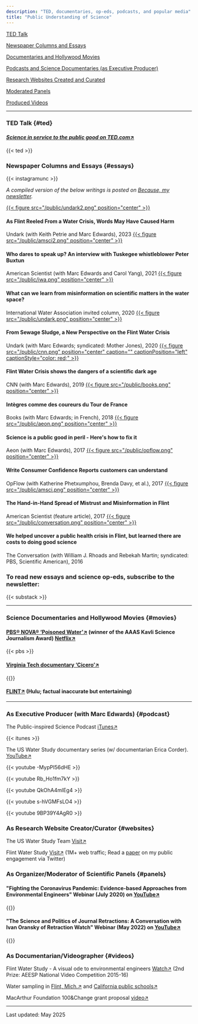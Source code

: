 ```yaml
---
description: "TED, documentaries, op-eds, podcasts, and popular media"
title: "Public Understanding of Science"
---
```


[TED Talk](#ted)

[Newspaper Columns and Essays](#essays)

[Documentaries and Hollywood Movies](#movies)

[Podcasts and Science Documentaries (as Executive Producer)](#podcast)

[Research Websites Created and Curated](#websites)

[Moderated Panels](#panels)

[Produced Videos](#videos)

------

### TED Talk {#ted}

#### [*Science in service to the public good on TED.com*↗](https://www.ted.com/talks/siddhartha_roy_science_in_service_to_the_public_good?language=en) 

{{< ted >}}

### Newspaper Columns and Essays {#essays}

{{< instagramunc >}}

*A compiled version of the below writings is posted on [Because, my newsletter](https://siddhartharoy.substack.com/).*

[{{< figure src="/public/undark2.png" position="center" >}}](https://undark.org/2023/03/30/as-flint-reeled-from-a-water-crisis-words-may-have-caused-harm/)
#### As Flint Reeled From a Water Crisis, Words May Have Caused Harm
Undark (with Keith Petrie and Marc Edwards), 2023
[{{< figure src="/public/amsci2.png" position="center" >}}](https://www.americanscientist.org/article/who-dares-to-speak-up)
#### Who dares to speak up? An interview with Tuskegee whistleblower Peter Buxtun
American Scientist (with Marc Edwards and Carol Yang), 2021
[{{< figure src="/public/iwa.png" position="center" >}}](https://iwa-network.org/what-can-we-learn-from-misinformation-on-scientific-matters-in-the-water-space/)
#### What can we learn from misinformation on scientific matters in the water space? 
International Water Association invited column, 2020
[{{< figure src="/public/undark.png" position="center" >}}](https://undark.org/2020/09/17/flint-water-crisis-sewage/)
#### From Sewage Sludge, a New Perspective on the Flint Water Crisis
Undark (with Marc Edwards; syndicated: Mother Jones), 2020
[{{< figure src="/public/cnn.png" position="center" caption="" captionPosition="left" captionStyle="color: red;" >}}](https://edition.cnn.com/2019/03/14/opinions/flint-water-myths-scientific-dark-age-roy-edwards/index.html)
#### Flint Water Crisis shows the dangers of a scientific dark age
CNN (with Marc Edwards), 2019
[{{< figure src="/public/books.png" position="center" >}}](https://www.books.fr/integres-coureurs-tour-de-france/)
#### Intègres comme des coureurs du Tour de France
Books (with Marc Edwards; in French), 2018
[{{< figure src="/public/aeon.png" position="center" >}}](https://aeon.co/essays/science-is-a-public-good-in-peril-heres-how-to-fix-it)
#### Science is a public good in peril - Here's how to fix it 
Aeon (with Marc Edwards), 2017
[{{< figure src="/public/opflow.png" position="center" >}}](https://awwa.onlinelibrary.wiley.com/doi/10.5991/OPF.2017.43.0010)
#### Write Consumer Confidence Reports customers can understand 
OpFlow (with Katherine Phetxumphou, Brenda Davy, et al.), 2017
[{{< figure src="/public/amsci.png" position="center" >}}](https://www.americanscientist.org/article/the-hand-in-hand-spread-of-mistrust-and-misinformation-in-flint)
#### The Hand-in-Hand Spread of Mistrust and Misinformation in Flint
American Scientist (feature article), 2017
[{{< figure src="/public/conversation.png" position="center" >}}](https://theconversation.com/we-helped-uncover-a-public-health-crisis-in-flint-but-learned-there-are-costs-to-doing-good-science-54227)
#### We helped uncover a public health crisis in Flint, but learned there are costs to doing good science
The Conversation (with William J. Rhoads and Rebekah Martin; syndicated: PBS, Scientific American), 2016

### To read new essays and science op-eds, subscribe to the newsletter:

{{< substack >}}

------

### Science Documentaries and Hollywood Movies {#movies}

#### [PBS® NOVA® ‘Poisoned Water’↗](https://www.pbs.org/video/3001355667/) (winner of the AAAS Kavli Science Journalism Award)  [Netflix↗](https://www.netflix.com/title/81121185) 

{{< pbs >}}

#### [Virginia Tech documentary ‘Cicero’↗](https://www.youtube.com/watch?v=x1mrZ1zHb9o)

{{<youtube x1mrZ1zHb9o >}}

#### [FLINT↗](https://www.imdb.com/title/tt6397426/) (Hulu; factual inaccurate but entertaining)

------

### As Executive Producer (with Marc Edwards) {#podcast}

The Public-inspired Science Podcast [iTunes↗](https://podcasts.apple.com/us/podcast/public-inspired-science/id1473322295) 

{{< itunes >}}

The US Water Study documentary series (w/ documentarian Erica Corder). [YouTube↗](https://www.youtube.com/playlist?list=PLoK83kxXhwqEB3cJiiA-NwGTLYkwBx4N3)

{{< youtube -MypPI56dHE >}}

{{< youtube Rb_Ho1fm7kY >}}

{{< youtube QkOhA4mlEg4 >}}

{{< youtube s-hVGMFsLO4 >}}

{{< youtube 9BP39Y4AgR0 >}}

### As Research Website Creator/Curator {#websites}

The US Water Study Team [Visit↗](www.uswaterstudy.org)

Flint Water Study [Visit↗](www.flintwaterstudy.org)  (1M+ web traffic; Read a [paper](https://doi.org/10.1177/1075547017751948) on my public engagement via Twitter)

### As Organizer/Moderator of Scientific Panels {#panels}

#### "Fighting the Coronavirus Pandemic: Evidence-based Approaches from Environmental Engineers" Webinar (July 2020) on [YouTube↗](https://www.youtube.com/watch?v=ORFvtGF6YTY)

{{<youtube ORFvtGF6YTY >}}

#### "The Science and Politics of Journal Retractions: A Conversation with Ivan Oransky of Retraction Watch" Webinar (May 2022) on [YouTube↗](https://www.youtube.com/watch?v=r8Vdo_xNtjM)

{{<youtube r8Vdo_xNtjM >}}

### As Documentarian/Videographer {#videos}

Flint Water Study - A visual ode to environmental engineers [Watch↗](https://www.youtube.com/watch?v=t0ZNYHB7TvE) (2nd Prize: AEESP National Video Competition 2015-16)

Water sampling in [Flint, Mich.↗](https://youtu.be/dEQDaPws2xk) and [California public schools↗](https://youtu.be/pxg9X9NMy4g)

MacArthur Foundation 100&Change grant proposal [video↗](https://youtu.be/j8Y2Q7WPLOE)

------

Last updated: May 2025
